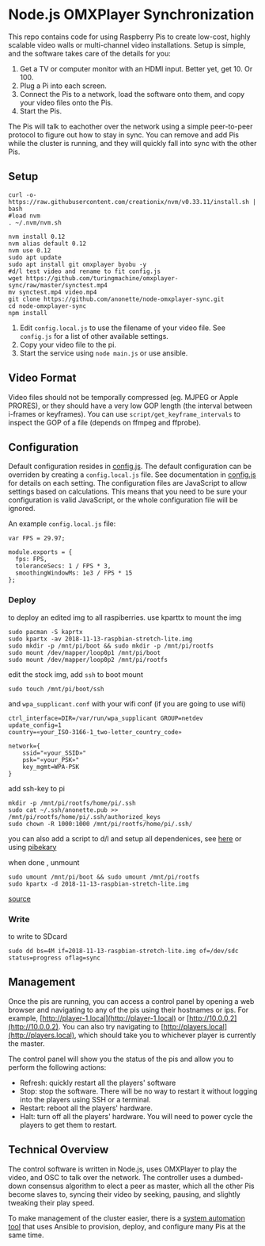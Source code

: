 Node.js OMXPlayer Synchronization
=================================

This repo contains code for using Raspberry Pis to create low-cost,
highly scalable video walls or multi-channel video installations. Setup
is simple, and the software takes care of the details for you:

1. Get a TV or computer monitor with an HDMI input. Better yet, get 10.
   Or 100.
2. Plug a Pi into each screen.
3. Connect the Pis to a network, load the software onto them, and copy
   your video files onto the Pis.
4. Start the Pis.

The Pis will talk to eachother over the network using a simple
peer-to-peer protocol to figure out how to stay in sync. You can remove
and add Pis while the cluster is running, and they will quickly fall
into sync with the other Pis.

## Setup

```
curl -o- https://raw.githubusercontent.com/creationix/nvm/v0.33.11/install.sh | bash
#load nvm
. ~/.nvm/nvm.sh

nvm install 0.12
nvm alias default 0.12
nvm use 0.12
sudo apt update
sudo apt install git omxplayer byobu -y
#d/l test video and rename to fit config.js
wget https://github.com/turingmachine/omxplayer-sync/raw/master/synctest.mp4
mv synctest.mp4 video.mp4
git clone https://github.com/anonette/node-omxplayer-sync.git 
cd node-omxplayer-sync
npm install
```
1. Edit `config.local.js` to use the filename of your video file. See
   `config.js` for a list of other available settings.
2. Copy your video file to the pi.
3. Start the service using `node main.js` or use ansible.



## Video Format

Video files should not be temporally compressed (eg. MJPEG or Apple
PRORES), or they should have a very low GOP length (the interval between
i-frames or keyframes). You can use `script/get_keyframe_intervals` to
inspect the GOP of a file (depends on ffmpeg and ffprobe).

## Configuration

Default configuration resides in [config.js](config.js). The default
configuration can be overriden by creating a `config.local.js` file. See
documentation in [config.js](config.js) for details on each setting. The
configuration files are JavaScript to allow settings based on
calculations. This means that you need to be sure your configuration is
valid JavaScript, or the whole configuration file will be ignored.

An example `config.local.js` file:

    var FPS = 29.97;

    module.exports = {
      fps: FPS,
      toleranceSecs: 1 / FPS * 3,
      smoothingWindowMs: 1e3 / FPS * 15
    };


### Deploy
to deploy an edited img to all raspiberries. use kparttx to mount the img  


```
sudo pacman -S kaprtx 
sudo kpartx -av 2018-11-13-raspbian-stretch-lite.img
sudo mkdir -p /mnt/pi/boot && sudo mkdir -p /mnt/pi/rootfs
sudo mount /dev/mapper/loop0p1 /mnt/pi/boot
sudo mount /dev/mapper/loop0p2 /mnt/pi/rootfs
```
edit the stock img, add `ssh` to boot mount 
```
sudo touch /mnt/pi/boot/ssh
```
and `wpa_supplicant.conf` with your wifi conf (if you are going to use wifi)
```
ctrl_interface=DIR=/var/run/wpa_supplicant GROUP=netdev
update_config=1
country=«your_ISO-3166-1_two-letter_country_code»

network={
    ssid="«your_SSID»"
    psk="«your_PSK»"
    key_mgmt=WPA-PSK
}
```
add ssh-key to pi
```
mkdir -p /mnt/pi/rootfs/home/pi/.ssh
sudo cat ~/.ssh/anonette.pub >>  /mnt/pi/rootfs/home/pi/.ssh/authorized_keys
sudo chown -R 1000:1000 /mnt/pi/rootfs/home/pi/.ssh/

```

you can also add a script to d/l and setup all dependenices, see [here](https://www.mathieupassenaud.fr/cloudinit-rpi/) or using [pibekary](https://github.com/davidferguson/pibakery)

when done , unmount
```
sudo umount /mnt/pi/boot && sudo umount /mnt/pi/rootfs
sudo kpartx -d 2018-11-13-raspbian-stretch-lite.img
```
[source](https://www.raspberrypi.org/forums/viewtopic.php?t=28860#p254654)


### Write
to write to SDcard 
```
sudo dd bs=4M if=2018-11-13-raspbian-stretch-lite.img of=/dev/sdc status=progress oflag=sync
```

## Management

Once the pis are running, you can access a control panel by opening a
web browser and navigating to any of the pis using their hostnames or
ips. For example, [http://player-1.local](http://player-1.local) or
[http://10.0.0.2](http://10.0.0.2). You can also try navigating to
[http://players.local](http://players.local), which should take you to
whichever player is currently the master.

The control panel will show you the status of the pis and allow you to
perform the following actions:

* Refresh: quickly restart all the players' software
* Stop: stop the software. There will be no way to restart it without
  logging into the players using SSH or a terminal.
* Restart: reboot all the players' hardware.
* Halt: turn off all the players' hardware. You will need to power cycle
  the players to get them to restart.

## Technical Overview

The control software is written in Node.js, uses OMXPlayer to play the
video, and OSC to talk over the network. The controller uses a
dumbed-down consensus algorithm to elect a peer as master, which all the
other Pis become slaves to, syncing their video by seeking, pausing, and
slightly tweaking their play speed.

To make management of the cluster easier, there is a [system automation
tool](https://github.com/heisters/node-omxplayer-sync-devops) that uses
Ansible to provision, deploy, and configure many Pis at the same time.
